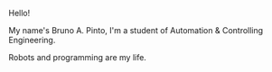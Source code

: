 Hello!

My name's Bruno A. Pinto, I'm a student
of Automation & Controlling Engineering.

Robots and programming are my life.
